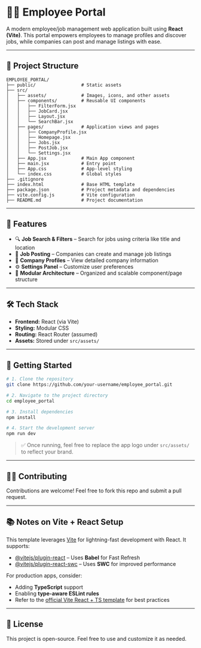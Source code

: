 # 🧑‍💼 Employee Portal

A modern employee/job management web application built using **React (Vite)**. This portal empowers employees to manage profiles and discover jobs, while companies can post and manage listings with ease.

---

## 📁 Project Structure

```
EMPLOYEE_PORTAL/
├── public/                 # Static assets
├── src/
│   ├── assets/             # Images, icons, and other assets
│   ├── components/         # Reusable UI components
│   │   ├── FilterForm.jsx
│   │   ├── JobCard.jsx
│   │   ├── Layout.jsx
│   │   └── SearchBar.jsx
│   ├── pages/              # Application views and pages
│   │   ├── CompanyProfile.jsx
│   │   ├── Homepage.jsx
│   │   ├── Jobs.jsx
│   │   ├── PostJob.jsx
│   │   └── Settings.jsx
│   ├── App.jsx             # Main App component
│   ├── main.jsx            # Entry point
│   ├── App.css             # App-level styling
│   └── index.css           # Global styles
├── .gitignore
├── index.html              # Base HTML template
├── package.json            # Project metadata and dependencies
├── vite.config.js          # Vite configuration
├── README.md               # Project documentation
```

---

## 🚀 Features

- 🔍 **Job Search & Filters** – Search for jobs using criteria like title and location  
- 🧾 **Job Posting** – Companies can create and manage job listings  
- 👤 **Company Profiles** – View detailed company information  
- ⚙️ **Settings Panel** – Customize user preferences  
- 🧩 **Modular Architecture** – Organized and scalable component/page structure  

---

## 🛠️ Tech Stack

- **Frontend:** React (via Vite)
- **Styling:** Modular CSS
- **Routing:** React Router (assumed)
- **Assets:** Stored under `src/assets/`

---

## 🧪 Getting Started

```bash
# 1. Clone the repository
git clone https://github.com/your-username/employee_portal.git

# 2. Navigate to the project directory
cd employee_portal

# 3. Install dependencies
npm install

# 4. Start the development server
npm run dev
```

> ✅ Once running, feel free to replace the app logo under `src/assets/` to reflect your brand.

---

## 🧑‍💻 Contributing

Contributions are welcome! Feel free to fork this repo and submit a pull request.

---

## 📚 Notes on Vite + React Setup

This template leverages [Vite](https://vitejs.dev/) for lightning-fast development with React. It supports:

- [@vitejs/plugin-react](https://github.com/vitejs/vite-plugin-react) – Uses **Babel** for Fast Refresh  
- [@vitejs/plugin-react-swc](https://github.com/vitejs/vite-plugin-react-swc) – Uses **SWC** for improved performance  

For production apps, consider:

- Adding **TypeScript** support  
- Enabling **type-aware ESLint rules**  
- Refer to the [official Vite React + TS template](https://github.com/vitejs/vite/tree/main/packages/create-vite/template-react-ts) for best practices

---

## 📌 License

This project is open-source. Feel free to use and customize it as needed.
